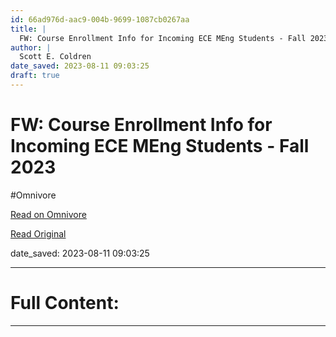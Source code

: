 ```yaml
---
id: 66ad976d-aac9-004b-9699-1087cb0267aa
title: |
  FW: Course Enrollment Info for Incoming ECE MEng Students - Fall 2023
author: |
  Scott E. Coldren
date_saved: 2023-08-11 09:03:25
draft: true
---
```


# FW: Course Enrollment Info for Incoming ECE MEng Students - Fall 2023
#Omnivore

[Read on Omnivore](https://omnivore.app/me/fw-course-enrollment-info-for-incoming-ece-m-eng-students-fall-2-189e4b1d0d6)

[Read Original](https://storage.googleapis.com/omnivore/u/74f5300a-3847-11ee-a284-f7d6dbec8375/attachment.pdf)

date_saved: 2023-08-11 09:03:25


--- 

# Full Content: 



---

